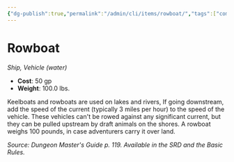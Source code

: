 ```yaml
---
{"dg-publish":true,"permalink":"/admin/cli/items/rowboat/","tags":["compendium/src/5e/dmg","item/vehicle/ship"],"updated":"2025-01-11T15:32:19.949+00:00"}
---
```


# Rowboat
*Ship, Vehicle (water)*  

- **Cost**: 50 gp
- **Weight**: 100.0 lbs.

Keelboats and rowboats are used on lakes and rivers, If going downstream, add the speed of the current (typically 3 miles per hour) to the speed of the vehicle. These vehicles can't be rowed against any significant current, but they can be pulled upstream by draft animals on the shores. A rowboat weighs 100 pounds, in case adventurers carry it over land.

*Source: Dungeon Master's Guide p. 119. Available in the SRD and the Basic Rules.*